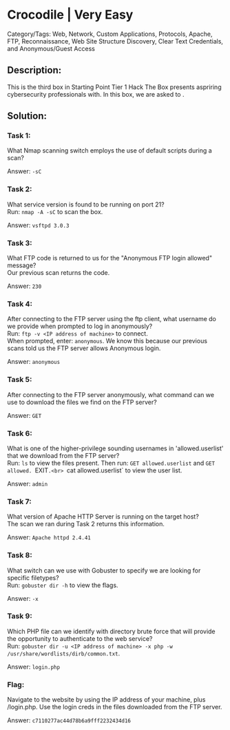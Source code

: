 # Crocodile | Very Easy
Category/Tags: Web, Network, Custom Applications, Protocols, Apache, FTP, Reconnaissance, Web Site Structure Discovery, Clear Text Credentials, and Anonymous/Guest Access

## Description:
This is the third box in Starting Point Tier 1 Hack The Box presents aspriring cybersecurity professionals with. In this box, we are asked to .

## Solution:
### **Task 1**:
What Nmap scanning switch employs the use of default scripts during a scan?<br>

Answer: `-sC`

### **Task 2**:
What service version is found to be running on port 21?<br>
Run: `nmap -A -sC` to scan the box.

Answer: `vsftpd 3.0.3`

### **Task 3**:
What FTP code is returned to us for the "Anonymous FTP login allowed" message?<br>
Our previous scan returns the code.

Answer: `230`

### **Task 4**:
After connecting to the FTP server using the ftp client, what username do we provide when prompted to log in anonymously?<br>
Run: `ftp -v <IP address of machine>` to connect.<br>
When prompted, enter: `anonymous`. We know this because our previous scans told us the FTP server allows Anonymous login.

Answer: `anonymous`

### **Task 5**:
After connecting to the FTP server anonymously, what command can we use to download the files we find on the FTP server?<br>

Answer: `GET`

### **Task 6**:
What is one of the higher-privilege sounding usernames in 'allowed.userlist' that we download from the FTP server?<br>
Run: `ls` to view the files present. Then run: `GET allowed.userlist` and `GET allowed. `EXIT`.<br>
`cat allowed.userlist` to view the user list.

Answer: `admin`

### **Task 7**:
What version of Apache HTTP Server is running on the target host?<br>
The scan we ran during Task 2 returns this information.

Answer: `Apache httpd 2.4.41`

### **Task 8**:
What switch can we use with Gobuster to specify we are looking for specific filetypes?<br>
Run: `gobuster dir -h` to view the flags.

Answer: `-x`

### **Task 9**:
Which PHP file can we identify with directory brute force that will provide the opportunity to authenticate to the web service?<br>
Run: `gobuster dir -u <IP address of machine> -x php -w /usr/share/wordlists/dirb/common.txt`.

Answer: `login.php`

### **Flag**:
Navigate to the website by using the IP address of your machine, plus /login.php. Use the login creds in the files downloaded from the FTP server.

Answer: `c7110277ac44d78b6a9fff2232434d16`
